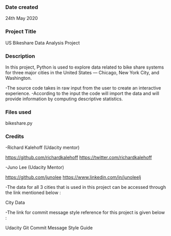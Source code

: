 ### Date created
24th May 2020

### Project Title
US Bikeshare Data Analysis Project

### Description
In this project, Python is used to explore data related to bike share systems for three major cities in the United States — Chicago, New York City, and Washington.

-The source code takes in raw input from the user to create an interactive experience.
-According to the input the code will import the data and will provide information by computing descriptive statistics.


### Files used
bikeshare.py

### Credits
-Richard Kalehoff (Udacity mentor)

https://github.com/richardkalehoff
https://twitter.com/richardkalehoff


-Juno Lee (Udacity Mentor)

https://github.com/junolee
https://www.linkedin.com/in/junoleelj

-The data for all 3 cities that is used in this project can be accessed through the link mentioned below :

City Data

-The link for commit message style reference for this project is given below :

Udacity Git Commit Message Style Guide
